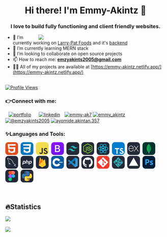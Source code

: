 <h1 align="center">Hi there! I'm Emmy-Akintz 👋</h1>
<h3 align="center">I love to build fully functioning and client friendly websites.</h3>
<img align='right' width='400' src='https://miro.medium.com/v2/resize:fit:720/1*IRGHmiGsa16stedQvIaZfw.gif'>

- 🔭 I’m currently working on [Larry-Pat Foods](https://github.com/Emmy-Akintz/larry-pat-foods) and it's [backend](https://github.com/Emmy-Akintz/larry-pat-server-side)
- 🌱 I’m currently learning MERN stack
- 👯 I’m looking to collaborate on open source projects
- 📫 How to reach me: **<emzyakints2005@gmail.com>**
- 👨‍💻 All of my projects are available at [https://emmy-akintz.netlify.app/](https://emmy-akintz.netlify.app/)

<br>
<a href="https://github.com/Emmy-Akintz/">
   <img alt="Profile Views" src="https://komarev.com/ghpvc/?username=emmy-akintz&style=flat-square&label=Profile+Views&color=0891b2" />
</a>

<h3 align="left">👉Connect with me:</h3>
<p align="left">
<a style="margin: 0 10px" href="https://emmy-akintz.netlify.app/" target="blank" title="Portfolio"><img align="center" src="https://avatars.githubusercontent.com/u/115672480?v=4" alt="portfolio" height="40" width="40" /></a>
<a style="margin: 0 10px" href="https://www.linkedin.com/in/ayomide-akintan-3a10a028b/" target="blank"><img align="center" src="https://raw.githubusercontent.com/rahuldkjain/github-profile-readme-generator/master/src/images/icons/Social/linked-in-alt.svg" alt="linkedin" height="30" width="40" /></a>
<a href="https://twitter.com/emmy_ak7" target="blank"><img align="center" src="https://raw.githubusercontent.com/rahuldkjain/github-profile-readme-generator/master/src/images/icons/Social/twitter.svg" alt="emmy-ak7" height="30" width="40" /></a>
<a href="https://www.instagram.com/emmy_akintz/" target="blank"><img align="center" src="https://raw.githubusercontent.com/rahuldkjain/github-profile-readme-generator/master/src/images/icons/Social/instagram.svg" alt="emmy_akintz" height="30" width="40" /></a>
<a href="https://medium.com/@emzyakints2005" target="blank"><img align="center" src="https://raw.githubusercontent.com/rahuldkjain/github-profile-readme-generator/master/src/images/icons/Social/medium.svg" alt="@emzyakints2005" height="30" width="40" /></a>
<a href="https://web.facebook.com/ayomide.akintan.357/" target="blank"><img align="center" src="https://raw.githubusercontent.com/rahuldkjain/github-profile-readme-generator/master/src/images/icons/Social/facebook.svg" alt="ayomide.akintan.357" height="30" width="40" /></a>
</p>

<h3 align="left">✨Languages and Tools:</h3>
<p align="left">
    <img src="assets/icons/HTML.svg" alt="HTML" width="40" height="40"/>&nbsp;
    <img src="assets/icons/CSS.svg" alt="CSS" width="40" height="40"/>&nbsp;
    <img src="assets/icons/JavaScript.svg" alt="Javascript" width="40" height="40"/>&nbsp;
    <img src="assets/icons/Bootstrap.svg" alt="Bootstrap" width="40" height="40"/>&nbsp;
    <img src="assets/icons/TailwindCSS-Dark.svg" alt="Tailwind" width="40" height="40"/>&nbsp;
    <img src="assets/icons/NodeJS-Dark.svg" alt="Node JS" width="40" height="40"/>&nbsp;
    <img src="assets/icons/React-Dark.svg" alt="React" width="40" height="40"/>&nbsp;
    <img src="assets/icons/TypeScript.svg" alt="Typescript" width="40" height="40"/>&nbsp;
    <img src="assets/icons/ExpressJS-Dark.svg" alt="ExpressJS" width="40" height="40"/>&nbsp;
    <img src="assets/icons/MongoDB.svg" alt="MongoDB" width="40" height="40"/>&nbsp;
    <img src="assets/icons/MySQL-Dark.svg" alt="MySQL" width="40" height="40"/>&nbsp;
    <img src="assets/icons/PHP-Dark.svg" alt="PHP" width="40" height="40"/>&nbsp;
    <img src="assets/icons/Firebase-Dark.svg" alt="Firebase" width="40" height="40"/>&nbsp;
    <img src="assets/icons/CPP.svg" alt="C++" width="40" height="40"/>&nbsp;
    <img src="assets/icons/VSCode-Dark.svg" alt="VS Code" width="40" height="40"/>&nbsp;
    <img src="assets/icons/Github-Dark.svg" alt="Github" width="40" height="40"/>&nbsp;
    <img src="assets/icons/Git.svg" alt="Git" width="40" height="40"/>&nbsp;
    <img src="assets/icons/Netlify-Dark.svg" alt="Netlify" width="40" height="40"/>&nbsp;
    <img src="assets/icons/Vercel-Dark.svg" alt="Vercel" width="40" height="40"/>&nbsp;
    <img src="assets/icons/Photoshop.svg" alt="Photoshop" width="40" height="40"/>&nbsp;
    <img src="assets/icons/Figma-Dark.svg" alt="Figma" width="40" height="40"/>&nbsp;
    <img src="assets/icons/Python-Dark.svg" alt="Python" width="40" height="40"/>&nbsp;
</p>

<!-- <p><img align="left" src="https://github-readme-stats.vercel.app/api/top-langs?username=ay7ot&show_icons=true&locale=en&layout=compact" alt="ay7ot" /></p> -->

<!-- <p>&nbsp;<img align="center" src="https://github-readme-stats.vercel.app/api?username=ay7ot&show_icons=true&locale=en" alt="ay7ot" /></p> -->

<!-- <p><img align="center" src="https://github-readme-streak-stats.herokuapp.com/?user=ay7ot&" alt="ay7ot" /></p> -->

<!--
**Emmy-Akintz/Emmy-Akintz** is a ✨ _special_ ✨ repository because its `README.md` (this file) appears on your GitHub profile.

Here are some ideas to get you started:

- 🔭 I’m currently working on ...
- 🌱 I’m currently learning ...
- 👯 I’m looking to collaborate on ...
- 🤔 I’m looking for help with ...
- 💬 Ask me about ...
- 📫 How to reach me: ...
- 😄 Pronouns: ...
- ⚡ Fun fact: ...
-->

<br>
<h2 align="left">🔥Statistics</h2>
<p align="left">
<a href="https://github.com/emmy-akintz">
  <img height="160em" src="https://github-readme-stats-eight-theta.vercel.app/api?username=emmy-akintz&show_icons=true&theme=radical&include_all_commits=true&count_private=true"/>
</a>

<br/>
  
  ![](https://github-readme-stats.vercel.app/api/top-langs/?username=emmy-akintz&theme=react&hide_border=true&include_all_commits=true&count_private=true&layout=compact)
  
#
